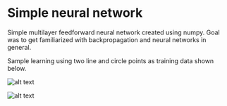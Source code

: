 # Simple neural network

Simple multilayer feedforward neural network created using numpy.
Goal was to get familiarized with backpropagation and neural networks in general.

Sample learning using two line and circle points as training data shown below.

![alt text](https://github.com/bgavran3/ml/blob/master/img/circle.gif "Learning the shape of a circle")

![alt text](https://github.com/bgavran3/ml/blob/master/img/twolines.gif "Learning the shape of a circle")

